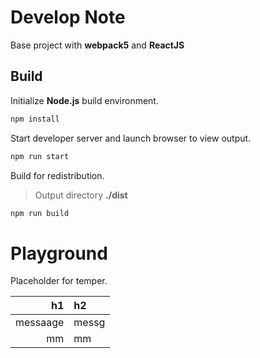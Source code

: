 # Develop Note

Base project with **webpack5** and **ReactJS**

## Build

Initialize **Node.js** build environment.

```sh
npm install
```

Start developer server and launch browser to view output.

```sh
npm run start
```

Build for redistribution.

> Output directory **./dist**

```sh
npm run build
```

# Playground

Placeholder for temper.


|       h1 | h2    |
| -------: | :---- |
| messaage | messg |
|       mm | mm    |


